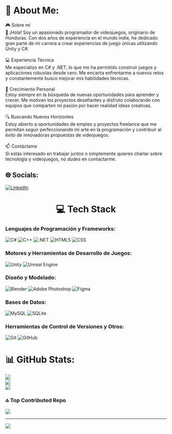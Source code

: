 # 💫 About Me:
🎮 Sobre mí<br>👋 ¡Hola! Soy un apasionado programador de videojuegos, originario de Honduras. Con dos años de experiencia en el mundo indie, he dedicado gran parte de mi carrera a crear experiencias de juego únicas utilizando Unity y C#.<br><br>💻 Experiencia Técnica<br>Me especializo en C# y .NET, lo que me ha permitido construir juegos y aplicaciones robustas desde cero. Me encanta enfrentarme a nuevos retos y constantemente busco mejorar mis habilidades técnicas.<br><br>🌱 Crecimiento Personal<br>Estoy siempre en la búsqueda de nuevas oportunidades para aprender y crecer. Me motivan los proyectos desafiantes y disfruto colaborando con equipos que comparten mi pasión por hacer realidad ideas creativas.<br><br>🔍 Buscando Nuevos Horizontes<br>Estoy abierto a oportunidades de empleo y proyectos freelance que me permitan seguir perfeccionando mi arte en la programación y contribuir al éxito de innovadoras propuestas de videojuegos.<br><br>📫 Contáctame<br>Si estás interesado en trabajar juntos o simplemente quieres charlar sobre tecnología y videojuegos, no dudes en contactarme.


## 🌐 Socials:
[![LinkedIn](https://img.shields.io/badge/LinkedIn-%230077B5.svg?logo=linkedin&logoColor=white)](https://www.linkedin.com/in/ariel-matute) 

<h1 align="center">💻 Tech Stack</h1>

### Lenguajes de Programación y Frameworks:
![C#](https://img.shields.io/badge/C%23-★★★★☆-blue?style=flat&logo=c-sharp)
![C++](https://img.shields.io/badge/C++-★★★☆☆-blue?style=flat&logo=c%2B%2B)
![.NET](https://img.shields.io/badge/.NET-★★★★☆-blue?style=flat&logo=.net)
![HTML5](https://img.shields.io/badge/HTML5-★★★☆☆-blue?style=flat&logo=html5)
![CSS](https://img.shields.io/badge/CSS-90%25-blue?style=flat&logo=css3)

### Motores y Herramientas de Desarrollo de Juegos:
![Unity](https://img.shields.io/badge/Unity-★★★★★-blue?style=flat&logo=unity)
![Unreal Engine](https://img.shields.io/badge/Unreal%20Engine-★★★☆☆-blue?style=flat&logo=unreal-engine)

### Diseño y Modelado:
![Blender](https://img.shields.io/badge/Blender-★★★☆☆-blue?style=flat&logo=blender)
![Adobe Photoshop](https://img.shields.io/badge/Adobe%20Photoshop-★★★★☆-blue?style=flat&logo=adobe-photoshop)
![Figma](https://img.shields.io/badge/Figma-★★★☆☆-blue?style=flat&logo=figma)

### Bases de Datos:
![MySQL](https://img.shields.io/badge/MySQL-★★★★☆-blue?style=flat&logo=mysql)
![SQLite](https://img.shields.io/badge/SQLite-★★★☆☆-blue?style=flat&logo=sqlite)

### Herramientas de Control de Versiones y Otros:
![Git](https://img.shields.io/badge/Git-★★★★☆-blue?style=flat&logo=git)
![GitHub](https://img.shields.io/badge/GitHub-★★★★☆-blue?style=flat&logo=github)

# 📊 GitHub Stats:
![](https://github-readme-stats.vercel.app/api?username=RamonMatute2003&theme=dark&hide_border=false&include_all_commits=false&count_private=false)<br/>
![](https://github-readme-streak-stats.herokuapp.com/?user=RamonMatute2003&theme=dark&hide_border=false)<br/>
![](https://github-readme-stats.vercel.app/api/top-langs/?username=RamonMatute2003&theme=dark&hide_border=false&include_all_commits=false&count_private=false&layout=compact)

### 🔝 Top Contributed Repo
![](https://github-contributor-stats.vercel.app/api?username=RamonMatute2003&limit=5&theme=dark&combine_all_yearly_contributions=true)

---
[![](https://visitcount.itsvg.in/api?id=RamonMatute2003&icon=0&color=1)](https://visitcount.itsvg.in)

<!-- Proudly created with GPRM ( https://gprm.itsvg.in ) -->
